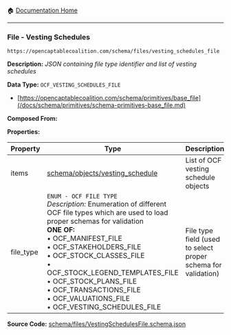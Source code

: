 :house: [Documentation Home](/README.md)

---

### File - Vesting Schedules

`https://opencaptablecoalition.com/schema/files/vesting_schedules_file`

**Description:** _JSON containing file type identifier and list of vesting schedules_

**Data Type:** `OCF_VESTING_SCHEDULES_FILE`

- [https://opencaptablecoalition.com/schema/primitives/base_file](/docs/schema/primitives/schema-primitives-base_file.md)

**Composed From:**

**Properties:**

| Property  | Type                                                                                                                                                                                                                                                                                                                                                                                                                                         | Description                                                   | Required   |
| --------- | -------------------------------------------------------------------------------------------------------------------------------------------------------------------------------------------------------------------------------------------------------------------------------------------------------------------------------------------------------------------------------------------------------------------------------------------- | ------------------------------------------------------------- | ---------- |
| items     | [schema/objects/vesting_schedule](/docs/schema/objects/schema-objects-vesting_schedule.md)                                                                                                                                                                                                                                                                                                                                                   | List of OCF vesting schedule objects                          | `REQUIRED` |
| file_type | `ENUM - OCF FILE TYPE`</br>_Description:_ Enumeration of different OCF file types which are used to load proper schemas for validation</br>**ONE OF:**</br>&bull; OCF_MANIFEST_FILE</br>&bull; OCF_STAKEHOLDERS_FILE</br>&bull; OCF_STOCK_CLASSES_FILE</br>&bull; OCF_STOCK_LEGEND_TEMPLATES_FILE</br>&bull; OCF_STOCK_PLANS_FILE</br>&bull; OCF_TRANSACTIONS_FILE</br>&bull; OCF_VALUATIONS_FILE</br>&bull; OCF_VESTING_SCHEDULES_FILE</br> | File type field (used to select proper schema for validation) | `REQUIRED` |

**Source Code:** [schema/files/VestingSchedulesFile.schema.json](/schema/files/VestingSchedulesFile.schema.json)

